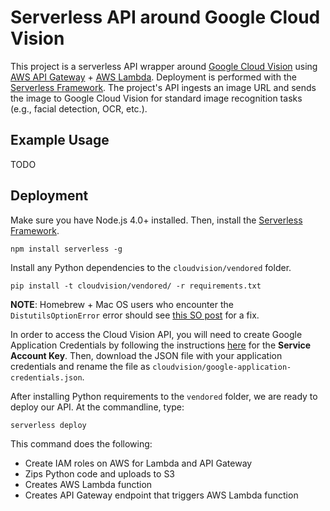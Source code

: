 # Serverless API around Google Cloud Vision

This project is a serverless API wrapper around
[Google Cloud Vision](https://cloud.google.com/vision/) using
[AWS API Gateway](https://aws.amazon.com/api-gateway/) +
[AWS Lambda](https://aws.amazon.com/lambda/). Deployment is performed with the
[Serverless Framework](http://serverless.com/). The project's API ingests an
image URL and sends the image to Google Cloud Vision for standard image
recognition tasks (e.g., facial detection, OCR, etc.).

## Example Usage

TODO

## Deployment

Make sure you have Node.js 4.0+ installed. Then, install the [Serverless Framework](https://github.com/serverless/serverless).

```
npm install serverless -g
```

Install any Python dependencies to the `cloudvision/vendored` folder.

```
pip install -t cloudvision/vendored/ -r requirements.txt
```

**NOTE**: Homebrew + Mac OS users who encounter the `DistutilsOptionError` error
should see [this SO post](http://stackoverflow.com/a/24357384/234233) for a fix.

In order to access the Cloud Vision API, you will need to create Google
Application Credentials by following the instructions
[here](https://cloud.google.com/vision/docs/auth-template/cloud-api-auth) for
the **Service Account Key**. Then, download the JSON file with your application
credentials and rename the file as
`cloudvision/google-application-credentials.json`.

After installing Python requirements to the `vendored` folder, we are ready to
deploy our API. At the commandline, type:

```
serverless deploy
```

This command does the following:

* Create IAM roles on AWS for Lambda and API Gateway
* Zips Python code and uploads to S3
* Creates AWS Lambda function
* Creates API Gateway endpoint that triggers AWS Lambda function
